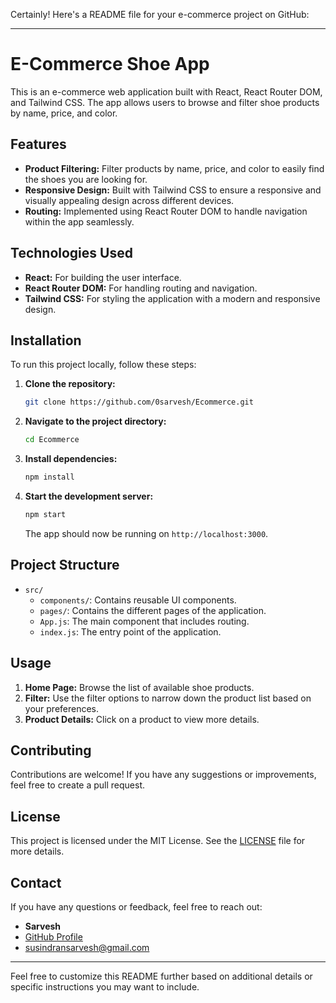Certainly! Here's a README file for your e-commerce project on GitHub:

---

# E-Commerce Shoe App

This is an e-commerce web application built with React, React Router DOM, and Tailwind CSS. The app allows users to browse and filter shoe products by name, price, and color.

## Features

- **Product Filtering:** Filter products by name, price, and color to easily find the shoes you are looking for.
- **Responsive Design:** Built with Tailwind CSS to ensure a responsive and visually appealing design across different devices.
- **Routing:** Implemented using React Router DOM to handle navigation within the app seamlessly.

## Technologies Used

- **React:** For building the user interface.
- **React Router DOM:** For handling routing and navigation.
- **Tailwind CSS:** For styling the application with a modern and responsive design.

## Installation

To run this project locally, follow these steps:

1. **Clone the repository:**

   ```bash
   git clone https://github.com/0sarvesh/Ecommerce.git
   ```

2. **Navigate to the project directory:**

   ```bash
   cd Ecommerce
   ```

3. **Install dependencies:**

   ```bash
   npm install
   ```

4. **Start the development server:**

   ```bash
   npm start
   ```

   The app should now be running on `http://localhost:3000`.

## Project Structure

- `src/`
  - `components/`: Contains reusable UI components.
  - `pages/`: Contains the different pages of the application.
  - `App.js`: The main component that includes routing.
  - `index.js`: The entry point of the application.

## Usage

1. **Home Page:** Browse the list of available shoe products.
2. **Filter:** Use the filter options to narrow down the product list based on your preferences.
3. **Product Details:** Click on a product to view more details.

## Contributing

Contributions are welcome! If you have any suggestions or improvements, feel free to create a pull request.

## License

This project is licensed under the MIT License. See the [LICENSE](LICENSE) file for more details.

## Contact

If you have any questions or feedback, feel free to reach out:

- **Sarvesh**
- [GitHub Profile](https://github.com/0sarvesh)
- susindransarvesh@gmail.com

---

Feel free to customize this README further based on additional details or specific instructions you may want to include.
